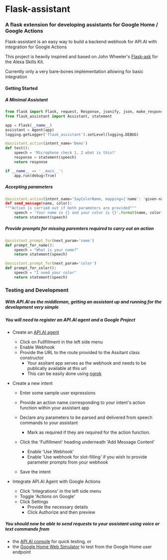 # Flask-assistant
### A flask extension for developing assistants for Google Home / Google Actions

 Flask-assistant is an easy way to build a backend webhook for API.AI with integration for Google Actions

 This project is heavily inspired and based on John Wheeler's [Flask-ask](https://github.com/johnwheeler/flask-ask) for the Alexa Skills Kit.

 Currently only a very bare-bones implementation allowing for basic integration






#### Getting Started
##### A Minimal Assistant

```python
from flask import Flask, request, Response, jsonify, json, make_response
from flask_assistant import Assistant, statement

app = Flask(__name__)
assistant = Agent(app)
logging.getLogger('flask_assistant').setLevel(logging.DEBUG)

@assistant.action(intent_name='Demo')
def test():
    speech = 'Microphone check 1, 2 what is this?'
    response = statement(speech)
    return response

if __name__ == '__main__':
    app.run(debug=True)
```

##### Accepting parameters
```python
@assistant.action(intent_name='SayColorName, mapping={'name': 'given-name'})
def send_message(name, color):
"""Action is carried out if both parameters are provided"""
    speech = 'Your name is {} and your color is {}'.format(name, color)
    return statement(speech)
```

##### Provide prompts for missing paremters required to carry out an action
```python
@assistant.prompt_for(next_param='name')
def prompt_for_name():
    speech = "What is your name?"
    return statement(speech)

@assistant.prompt_for(next_param='color')
def prompt_for_color():
    speech = "I need your color"
    return statement(speech)
```


### Testing and Development
##### With API.AI as the middleman, getting an assistant up and running for the development very simple
##### You will need to register an API.AI agent and a Google Project

+ Create an [API.AI agent](https://console.api.ai/api-client/#/newAgent)
    - Click on Fullfillment in the left side menu
    - Enable Webhook
    - Provide the URL to the route provided to the Assitant class constructor
        - Your assitant app serves as the webhook and needs to be publically available at this url
        - This can be easily done using [ngrok](https://ngrok.com/)

+ Create a new intent

    - Enter some sample user expressions
    - Provide an action name corresponding to your intent's action function within your assistant app
    - Declare any parameters to be parsed and delivered from speech commands to your assistant
        - Mark as required if they are required for the action function.

    - Click the 'Fulfillment' heading underneath 'Add Message Content'
        - Enable 'Use Webhook'
        - Enable 'Use webhook for slot-filling' if you wish to provide parameter prompts from your webhook

    - Save the intent

+ Integrate API.AI Agent with Google Actions

    - Click 'Integrations' in the left side menu
    - Toggle 'Actions on Google'
    - Click Settings
        - Provide the necessary details
        - Click Authorize and then preview

##### You should now be able to send requests to your assistant using voice or text commands from 
- the [API.AI console](https://console.api.ai/api-client/) for quick testing, or
- the [Google Home Web Simulator](https://developers.google.com/actions/tools/web-simulator) to test from the Google Home user endpoint












